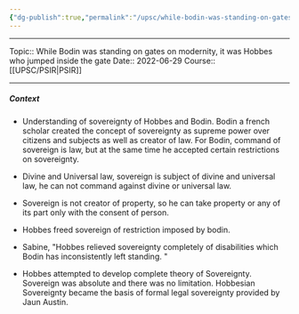 ```yaml
---
{"dg-publish":true,"permalink":"/upsc/while-bodin-was-standing-on-gates-on-modernity-it-was-hobbes-who-jumped-inside-the-gate/"}
---
```


----
Topic:: While Bodin was standing on gates on modernity, it was Hobbes who jumped inside the gate
Date:: 2022-06-29
Course:: [[UPSC/PSIR\|PSIR]] 

----
##### Context 
- Understanding of sovereignty of Hobbes and Bodin. Bodin a french scholar created the concept of sovereignty as supreme power over citizens and subjects as well as creator of law. For Bodin, command of sovereign is law, but at the same time he accepted certain restrictions on sovereignty. 
- Divine and Universal law, sovereign is subject of divine and universal law, he can not command against divine or universal law. 
- Sovereign is not creator of property, so he can take property or any of its part only with the consent of person.
- Hobbes freed sovereign of restriction imposed by bodin. 
- Sabine, "Hobbes relieved sovereignty completely of disabilities which Bodin has inconsistently left standing. "

- Hobbes attempted to develop complete theory of Sovereignty. Sovereign was absolute and there was no limitation. Hobbesian Sovereignty became the basis of formal legal sovereignty provided by Jaun Austin.  



